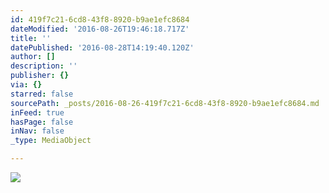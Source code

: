 ```yaml
---
id: 419f7c21-6cd8-43f8-8920-b9ae1efc8684
dateModified: '2016-08-26T19:46:18.717Z'
title: ''
datePublished: '2016-08-28T14:19:40.120Z'
author: []
description: ''
publisher: {}
via: {}
starred: false
sourcePath: _posts/2016-08-26-419f7c21-6cd8-43f8-8920-b9ae1efc8684.md
inFeed: true
hasPage: false
inNav: false
_type: MediaObject

---
```

![](https://the-grid-user-content.s3-us-west-2.amazonaws.com/aebc557d-4cba-4c15-8a2c-5242163efa1c.jpg)